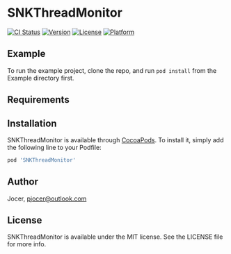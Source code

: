# SNKThreadMonitor

[![CI Status](https://img.shields.io/travis/Jocer/SNKThreadMonitor.svg?style=flat)](https://travis-ci.org/Jocer/SNKThreadMonitor)
[![Version](https://img.shields.io/cocoapods/v/SNKThreadMonitor.svg?style=flat)](https://cocoapods.org/pods/SNKThreadMonitor)
[![License](https://img.shields.io/cocoapods/l/SNKThreadMonitor.svg?style=flat)](https://cocoapods.org/pods/SNKThreadMonitor)
[![Platform](https://img.shields.io/cocoapods/p/SNKThreadMonitor.svg?style=flat)](https://cocoapods.org/pods/SNKThreadMonitor)

## Example

To run the example project, clone the repo, and run `pod install` from the Example directory first.

## Requirements

## Installation

SNKThreadMonitor is available through [CocoaPods](https://cocoapods.org). To install
it, simply add the following line to your Podfile:

```ruby
pod 'SNKThreadMonitor'
```

## Author

Jocer, pjocer@outlook.com

## License

SNKThreadMonitor is available under the MIT license. See the LICENSE file for more info.
